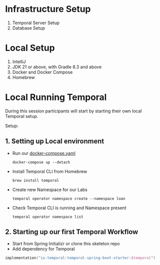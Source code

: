 # Infrastructure Setup

1. Temporal Server Setup
2. Database Setup

# Local Setup

1. IntelliJ
2. JDK 21 or above, with Gradle 8.3 and above
3. Docker and Docker Compose
4. Homebrew

# Local Running Temporal

During this session participants will start by starting their own local Temporal setup.

Setup:
## 1. Setting up Local environment
* Run our [docker-compose.yaml](./docker-compose.yaml)
  ```shell
  docker-compose up --detach
  ```
* Install Temporal CLI from Homebrew
  ```shell
  brew install temporal
  ```
* Create new Namespace for our Labs
  ```shell
  temporal operator namespace create --namespace loan
  ```
* Check Temporal CLI is running and Namespace present
  ```shell
  temporal operator namespace list
  ```

## 2. Starting up our first Temporal Workflow
* Start from Spring Initializr or clone this skeleton repo
* Add dependency for Temporal
```kotlin
implementation("io.temporal:temporal-spring-boot-starter:$temporal")
```
